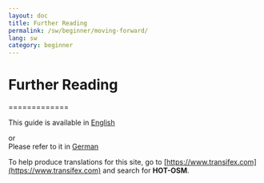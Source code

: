 ```yaml
---
layout: doc
title: Further Reading
permalink: /sw/beginner/moving-forward/
lang: sw
category: beginner
---
```


# Further Reading

=============

This guide is available in [English](http://learnosm.org/en/beginner/moving-forward/)

or  
Please refer to it in [German](http://learnosm.org/de/beginner/moving-forward/)

To help produce translations for this site, go to [https://www.transifex.com](https://www.transifex.com) and search for **HOT-OSM**.
